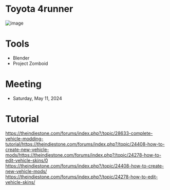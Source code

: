 # Toyota 4runner 

![image](https://github.com/jddizon3/pz-mod/assets/136677466/52c0dbbf-cdf1-49ed-92e0-9b2521dd4173)

# Tools
- Blender
- Project Zomboid

# Meeting
- Saturday, May 11, 2024

# Tutorial 
https://theindiestone.com/forums/index.php?/topic/28633-complete-vehicle-modding-tutorial/https://theindiestone.com/forums/index.php?/topic/24408-how-to-create-new-vehicle-mods/https://theindiestone.com/forums/index.php?/topic/24278-how-to-edit-vehicle-skins/0
https://theindiestone.com/forums/index.php?/topic/24408-how-to-create-new-vehicle-mods/
https://theindiestone.com/forums/index.php?/topic/24278-how-to-edit-vehicle-skins/
